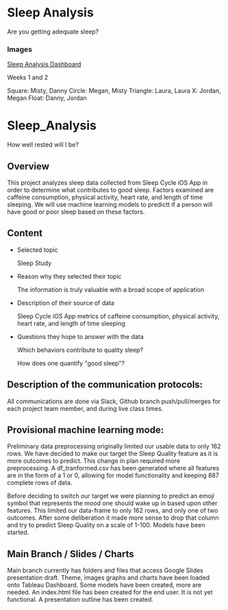 # Sleep Analysis
Are you getting adequate sleep?

### Images
[Sleep Analysis Dashboard](https://public.tableau.com/app/profile/misty.tomison/viz/SleepAnalysis_16403125127800/SleepAnalysis?publish=yes)

Weeks 1 and 2

Square: Misty, Danny
Circle: Megan, Misty
Triangle: Laura, Laura
X: Jordan, Megan
Float: Danny, Jordan



# Sleep_Analysis

How well rested will I be?

## Overview
This project analyzes sleep data collected from Sleep Cycle iOS App in order to determine what contributes to good sleep. Factors examined are caffeine consumption, physical activity, heart rate, and length of time sleeping. We will use machine learning models to predictt if a person will have good or poor sleep based on these factors.

## Content

- Selected topic

  Sleep Study
  
- Reason why they selected their topic
  
  The information is truly valuable with a broad scope of application
  
- Description of their source of data
  
  Sleep Cycle iOS App 
  metrics of caffeine consumption, physical activity, heart rate, and length of time sleeping
  
- Questions they hope to answer with the data

  Which behaviors contribute to quality sleep?
  
  How does one quantify "good sleep"?
  
## Description of the communication protocols:
All communications are done via Slack, Github branch push/pull/merges for each project team member, and during live class times.

## Provisional machine learning mode:
Preliminary data preprocessing originally limited our usable data to only 162 rows. We have decided to make our target the Sleep Quality feature as it is more outcomes to predict. This change in plan required more preprocessing. A df_tranformed.csv has been generated where all features are in the form of a 1 or 0, allowing for model functionality and keeping 887 complete rows of data.  

Before deciding to switch our target we were planning to predict an emoji symbol that represents the mood one should wake up in based upon other features.
This limited our data-frame to only 162 rows, and only one of two outcomes. After some deliberation it made more sense to drop that column and try to predict Sleep Quality on a scale of 1-100. Models have been started.

## Main Branch / Slides / Charts

Main branch currently has folders and files that access Google Slides presentation draft. Theme, images graphs and charts have been loaded onto Tableau Dashboard.
Some models have been created, more are needed. An index.html file has been created for the end user. It is not yet functional. A presentation outline has been created.
